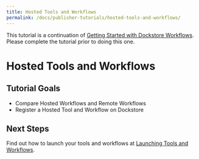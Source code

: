 ```yaml
---
title: Hosted Tools and Workflows
permalink: /docs/publisher-tutorials/hosted-tools-and-workflows/
---
```

<div class="alert alert-info">
This tutorial is a continuation of <a href="/docs/publisher-tutorials/workflows/">Getting Started with Dockstore Workflows</a>. Please complete the tutorial prior to doing this one.
</div>

# Hosted Tools and Workflows
## Tutorial Goals
* Compare Hosted Workflows and Remote Workflows
* Register a Hosted Tool and Workflow on Dockstore

## Next Steps

Find out how to launch your tools and workflows at [Launching Tools and Workflows](/docs/user-tutorials/launch/).